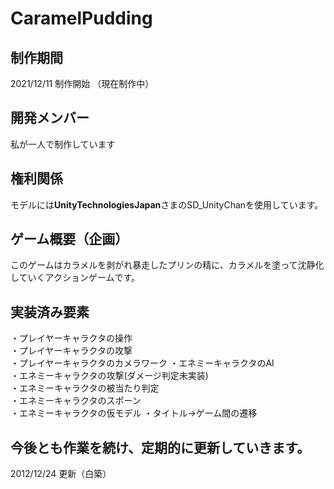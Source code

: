# CaramelPudding

## 制作期間
2021/12/11 制作開始 （現在制作中）

## 開発メンバー
私が一人で制作しています

## 権利関係
モデルには**UnityTechnologiesJapan**さまのSD_UnityChanを使用しています。

## ゲーム概要（企画）
このゲームはカラメルを剥がれ暴走したプリンの精に、カラメルを塗って沈静化していくアクションゲームです。

## 実装済み要素
・プレイヤーキャラクタの操作  
・プレイヤーキャラクタの攻撃  
・プレイヤーキャラクタのカメラワーク
・エネミーキャラクタのAI  
・エネミーキャラクタの攻撃(ダメージ判定未実装)  
・エネミーキャラクタの被当たり判定  
・エネミーキャラクタのスポーン  
・エネミーキャラクタの仮モデル 
・タイトル→ゲーム間の遷移  

## 今後とも作業を続け、定期的に更新していきます。
2012/12/24 更新（白築）
